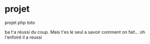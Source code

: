 projet
======

projet php
toto

ba t'a réussi du coup. Mais t'es le seul a savoir comment on fait...
oh l'enfoiré il a reussi
